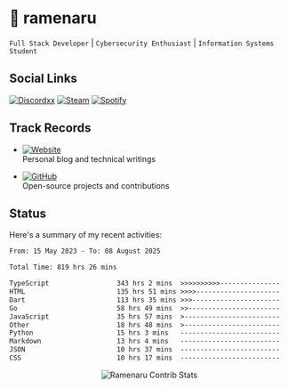 # 🍜 ramenaru

`Full Stack Developer` | `Cybersecurity Enthusiast` | `Information Systems Student`

## Social Links
[![Discordxx](https://img.shields.io/badge/Discord-7289da?style=flat&logo=discord&logoColor=white)](https://discordapp.com/users/503291004200157185)
[![Steam](https://img.shields.io/badge/Steam-1b2838?style=flat&logo=steam&logoColor=white)](https://steamcommunity.com/id/ramenaru)
[![Spotify](https://img.shields.io/badge/Spotify-1ED760?logo=spotify&logoColor=white)](https://open.spotify.com/user/zehfiusachi8zilte5bqkjl2l)

## Track Records
- [![Website](https://img.shields.io/badge/Websites-FF7139?style=for-the-badge&logo=ghost&logoColor=white)](https://ramenaru.me)  
  Personal blog and technical writings

- [![GitHub](https://img.shields.io/badge/Github_Projects-181717?style=for-the-badge&logo=github&logoColor=white)](https://github.com/ramenaru)  
  Open-source projects and contributions

## Status

Here's a summary of my recent activities:

<!--START_SECTION:waka-->

```txt
From: 15 May 2023 - To: 08 August 2025

Total Time: 819 hrs 26 mins

TypeScript                 343 hrs 2 mins  >>>>>>>>>>---------------   41.86 %
HTML                       135 hrs 51 mins >>>>---------------------   16.58 %
Dart                       113 hrs 35 mins >>>----------------------   13.86 %
Go                         58 hrs 49 mins  >>-----------------------   07.18 %
JavaScript                 35 hrs 57 mins  >------------------------   04.39 %
Other                      18 hrs 48 mins  >------------------------   02.30 %
Python                     15 hrs 3 mins   -------------------------   01.84 %
Markdown                   13 hrs 4 mins   -------------------------   01.60 %
JSON                       10 hrs 37 mins  -------------------------   01.30 %
CSS                        10 hrs 17 mins  -------------------------   01.26 %
```

<!--END_SECTION:waka-->

<div style="text-align: center;">
   <img align="center" src="https://github-readme-streak-stats.herokuapp.com/?user=Ramenaru&theme=dark&card_width=520" alt="Ramenaru Contrib Stats" />
</div>

